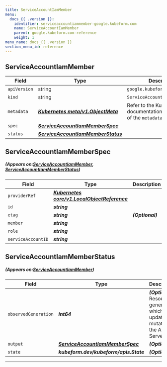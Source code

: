 ```yaml
---
title: ServiceAccountIamMember
menu:
  docs_{{ .version }}:
    identifier: serviceaccountiammember-google.kubeform.com
    name: ServiceAccountIamMember
    parent: google.kubeform.com-reference
    weight: 1
menu_name: docs_{{ .version }}
section_menu_id: reference
---
```


## ServiceAccountIamMember
| Field | Type | Description |
| ------ | ----- | ----------- |
| `apiVersion` | string | `google.kubeform.com/v1alpha1` |
|    `kind` | string | `ServiceAccountIamMember` |
| `metadata` | ***[Kubernetes meta/v1.ObjectMeta](https://kubernetes.io/docs/reference/generated/kubernetes-api/v1.13/#objectmeta-v1-meta)***|Refer to the Kubernetes API documentation for the fields of the `metadata` field.|
| `spec` | ***[ServiceAccountIamMemberSpec](#ServiceAccountIamMemberSpec)***||
| `status` | ***[ServiceAccountIamMemberStatus](#ServiceAccountIamMemberStatus)***||
## ServiceAccountIamMemberSpec
##### (Appears on:[ServiceAccountIamMember](#ServiceAccountIamMember), [ServiceAccountIamMemberStatus](#ServiceAccountIamMemberStatus))
| Field | Type | Description |
| ------ | ----- | ----------- |
| `providerRef` | ***[Kubernetes core/v1.LocalObjectReference](https://kubernetes.io/docs/reference/generated/kubernetes-api/v1.13/#localobjectreference-v1-core)***||
| `id` | ***string***||
| `etag` | ***string***| ***(Optional)*** |
| `member` | ***string***||
| `role` | ***string***||
| `serviceAccountID` | ***string***||
## ServiceAccountIamMemberStatus
##### (Appears on:[ServiceAccountIamMember](#ServiceAccountIamMember))
| Field | Type | Description |
| ------ | ----- | ----------- |
| `observedGeneration` | ***int64***| ***(Optional)*** Resource generation, which is updated on mutation by the API Server.|
| `output` | ***[ServiceAccountIamMemberSpec](#ServiceAccountIamMemberSpec)***| ***(Optional)*** |
| `state` | ***kubeform.dev/kubeform/apis.State***| ***(Optional)*** |
---
